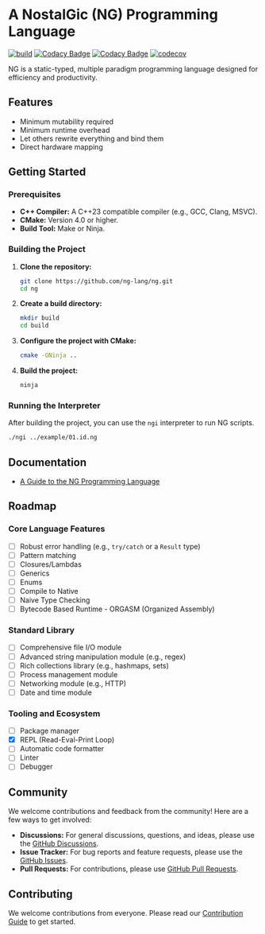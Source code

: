 # A NostalGic (NG) Programming Language

[![build](https://github.com/ng-lang/ng/actions/workflows/build.yml/badge.svg)](https://github.com/ng-lang/ng/actions/workflows/build.yml) 
[![Codacy Badge](https://app.codacy.com/project/badge/Grade/e72d75eb4dbf4a0e9617cbced2f4ec1e)](https://app.codacy.com/gh/ng-lang/ng/dashboard?utm_source=gh&utm_medium=referral&utm_content=&utm_campaign=Badge_grade) 
[![Codacy Badge](https://app.codacy.com/project/badge/Coverage/e72d75eb4dbf4a0e9617cbced2f4ec1e)](https://app.codacy.com/gh/ng-lang/ng/dashboard?utm_source=gh&utm_medium=referral&utm_content=&utm_campaign=Badge_coverage) 
[![codecov](https://codecov.io/github/ng-lang/ng/graph/badge.svg?token=T5RV6EWVSG)](https://codecov.io/github/ng-lang/ng)

NG is a static-typed, multiple paradigm programming language designed for efficiency and productivity.

## Features

- Minimum mutability required
- Minimum runtime overhead
- Let others rewrite everything and bind them
- Direct hardware mapping

## Getting Started

### Prerequisites

-   **C++ Compiler:** A C++23 compatible compiler (e.g., GCC, Clang, MSVC).
-   **CMake:** Version 4.0 or higher.
-   **Build Tool:** Make or Ninja.

### Building the Project

1.  **Clone the repository:**

    ```bash
    git clone https://github.com/ng-lang/ng.git
    cd ng
    ```

2.  **Create a build directory:**

    ```bash
    mkdir build
    cd build
    ```

3.  **Configure the project with CMake:**

    ```bash
    cmake -GNinja ..
    ```

4.  **Build the project:**

    ```bash
    ninja
    ```

### Running the Interpreter

After building the project, you can use the `ngi` interpreter to run NG scripts.

```bash
./ngi ../example/01.id.ng
```

## Documentation

- [A Guide to the NG Programming Language](./docs/guide/language_guide.md)

## Roadmap

### Core Language Features
- [ ] Robust error handling (e.g., `try/catch` or a `Result` type)
- [ ] Pattern matching
- [ ] Closures/Lambdas
- [ ] Generics
- [ ] Enums
- [ ] Compile to Native
- [ ] Naive Type Checking
- [ ] Bytecode Based Runtime - ORGASM (Organized Assembly)

### Standard Library
- [ ] Comprehensive file I/O module
- [ ] Advanced string manipulation module (e.g., regex)
- [ ] Rich collections library (e.g., hashmaps, sets)
- [ ] Process management module
- [ ] Networking module (e.g., HTTP)
- [ ] Date and time module

### Tooling and Ecosystem
- [ ] Package manager
- [x] REPL (Read-Eval-Print Loop)
- [ ] Automatic code formatter
- [ ] Linter
- [ ] Debugger

## Community

We welcome contributions and feedback from the community! Here are a few ways to get involved:

-   **Discussions:** For general discussions, questions, and ideas, please use the [GitHub Discussions](https://github.com/ng-lang/ng/discussions).
-   **Issue Tracker:** For bug reports and feature requests, please use the [GitHub Issues](https://github.com/ng-lang/ng/issues).
-   **Pull Requests:** For contributions, please use [GitHub Pull Requests](https://github.com/ng-lang/ng/pulls).

## Contributing

We welcome contributions from everyone. Please read our [Contribution Guide](./CONTRIBUTING.md) to get started.
